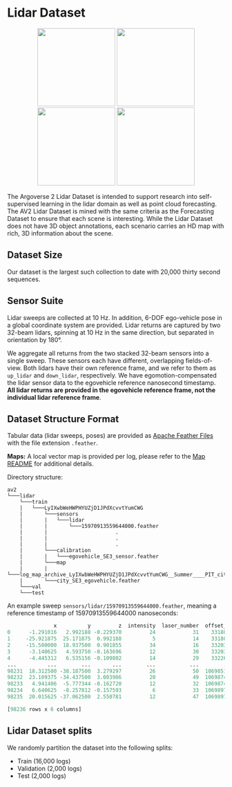 # Lidar Dataset

<p align="center">
  <img src="https://user-images.githubusercontent.com/29715011/158715494-472339d1-a5d5-4d33-8fcf-3455c0d78d27.gif" height="180">
  <img src="https://user-images.githubusercontent.com/29715011/158715496-f439ccad-71af-4880-8b43-ade7b6c8f333.gif" height="180">
  <img src="https://user-images.githubusercontent.com/29715011/158715498-23d7a11f-12a1-4aeb-b9af-dbced217b340.gif" height="180">
  <img src="https://user-images.githubusercontent.com/29715011/158715497-d1603423-c32f-4cf0-ab1e-6bbc9c458535.gif" height="180">
</p>


The Argoverse 2 Lidar Dataset is intended to support research into self-supervised learning in the lidar domain as well as point cloud forecasting. The AV2 Lidar Dataset is mined with the same criteria as the Forecasting Dataset to ensure that each scene is interesting. While the Lidar Dataset does not have 3D object annotations, each scenario carries an HD map with rich, 3D information about the scene.

## Dataset Size

Our dataset is the largest such collection to date with 20,000 thirty second sequences.

## Sensor Suite

Lidar sweeps are collected at 10 Hz. In addition, 6-DOF ego-vehicle pose in a global coordinate system are provided. Lidar returns are captured by two 32-beam lidars, spinning at 10 Hz in the same direction, but separated in orientation by 180°.

We aggregate all returns from the two stacked 32-beam sensors into a single sweep. These sensors each have different, overlapping fields-of-view. Both lidars have their own reference frame, and we refer to them as `up_lidar` and `down_lidar`, respectively. We have egomotion-compensated the lidar sensor data to the egovehicle reference nanosecond timestamp. **All lidar returns are provided in the egovehicle reference frame, not the individual lidar reference frame**.

## Dataset Structure Format

Tabular data (lidar sweeps, poses) are provided as [Apache Feather Files](https://arrow.apache.org/docs/python/feather.html) with the file extension `.feather`.

**Maps:** A local vector map is provided per log, please refer to the [Map README](../../map/README.md) for additional details.

Directory structure:
```
av2
└───lidar
    └───train
    |   └───LyIXwbWeHWPHYUZjD1JPdXcvvtYumCWG
    |       └───sensors
    |       |   └───lidar
    |       |       └───15970913559644000.feather
    |       |                      .
    |       |                      .
    |       |                      .
    |       └───calibration
    |       |   └───egovehicle_SE3_sensor.feather
    |       └───map
    |       |   └───log_map_archive_LyIXwbWeHWPHYUZjD1JPdXcvvtYumCWG__Summer____PIT_city_77257.json
    |       └───city_SE3_egovehicle.feather
    └───val
    └───test
```

An example sweep `sensors/lidar/15970913559644000.feather`, meaning a reference timestamp of 15970913559644000 nanoseconds:
```python
               x          y         z  intensity  laser_number  offset_ns
0      -1.291016   2.992188 -0.229370         24            31    3318000
1     -25.921875  25.171875  0.992188          5            14    3318000
2     -15.500000  18.937500  0.901855         34            16    3320303
3      -3.140625   4.593750 -0.163696         12            30    3320303
4      -4.445312   6.535156 -0.109802         14            29    3322607
...          ...        ...       ...        ...           ...        ...
98231  18.312500 -38.187500  3.279297         26            50  106985185
98232  23.109375 -34.437500  3.003906         20            49  106987490
98233   4.941406  -5.777344 -0.162720         12            32  106987490
98234   6.640625  -8.257812 -0.157593          6            33  106989794
98235  20.015625 -37.062500  2.550781         12            47  106989794

[98236 rows x 6 columns]
```

## Lidar Dataset splits
We randomly partition the dataset into the following splits:

- Train (16,000 logs)
- Validation (2,000 logs)
- Test (2,000 logs)
